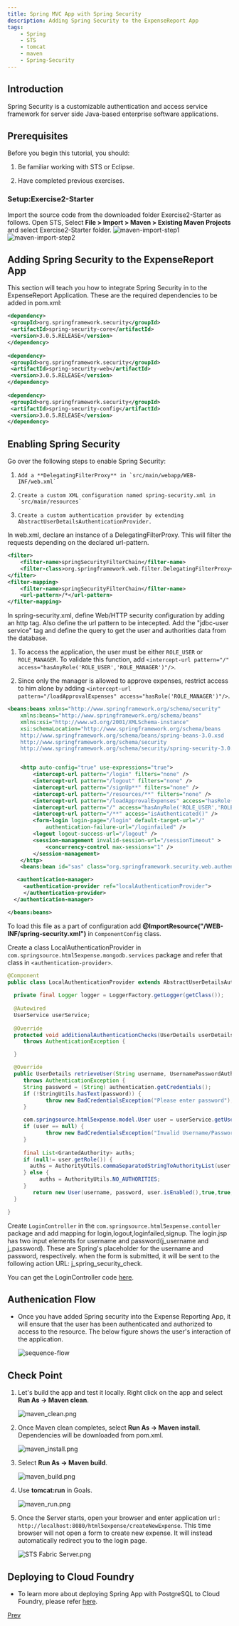 ```yaml
---
title: Spring MVC App with Spring Security
description: Adding Spring Security to the ExpenseReport App
tags:
    - Spring
    - STS
    - tomcat
    - maven
    - Spring-Security
---
```


## Introduction
Spring Security is a customizable authentication and access service framework for server side Java-based enterprise software applications.

## Prerequisites
Before you begin this tutorial, you should:

1.  Be familiar working with STS or Eclipse.

2.  Have completed previous exercises.

### Setup:Exercise2-Starter
Import the source code from the downloaded folder Exercise2-Starter as follows. Open STS, Select **File > Import > Maven > Existing Maven Projects** and select Exercise2-Starter folder.
![maven-import-step1](/images/spring_tutorial/import-maven-project-step1.png)
![maven-import-step2](/images/spring_tutorial/import-maven-project-step2.png)

## Adding Spring Security to the ExpenseReport App
This section will teach you how to integrate Spring Security in to the ExpenseReport Application. These are the required dependencies to be added in pom.xml:
```xml
<dependency>
 <groupId>org.springframework.security</groupId>
 <artifactId>spring-security-core</artifactId>
 <version>3.0.5.RELEASE</version>
</dependency>
 
<dependency>
 <groupId>org.springframework.security</groupId>
 <artifactId>spring-security-web</artifactId>
 <version>3.0.5.RELEASE</version>
</dependency>
  
<dependency>
 <groupId>org.springframework.security</groupId>
 <artifactId>spring-security-config</artifactId>
 <version>3.0.5.RELEASE</version>
</dependency>
```

## Enabling Spring Security
Go over the following steps to enable Spring Security:

1.     Add a **DelegatingFilterProxy** in `src/main/webapp/WEB-INF/web.xml`

2.     Create a custom XML configuration named spring-security.xml in `src/main/resources`

3.     Create a custom authentication provider by extending AbstractUserDetailsAuthenticationProvider.

In web.xml, declare an instance of a DelegatingFilterProxy. This will filter the requests depending on the declared url-pattern.

```xml
<filter>
    <filter-name>springSecurityFilterChain</filter-name>
    <filter-class>org.springframework.web.filter.DelegatingFilterProxy</filter-class>
</filter>
<filter-mapping>
    <filter-name>springSecurityFilterChain</filter-name>
    <url-pattern>/*</url-pattern>
</filter-mapping>
```

In spring-security.xml, define Web/HTTP security configuration by adding an http tag. Also define the url pattern to be intecepted. Add the "jdbc-user service" tag and define the query to get the user and authorities data from the database.

1.  To access the application, the user must be either `ROLE_USER` or `ROLE_MANAGER`. To validate this function, add `<intercept-url pattern="/" access="hasAnyRole('ROLE_USER','ROLE_MANAGER')"/>`.

2.  Since only the manager is allowed to approve expenses, restrict access to him alone by adding `<intercept-url pattern="/loadApprovalExpenses" access="hasRole('ROLE_MANAGER')"/>`.

```xml
<beans:beans xmlns="http://www.springframework.org/schema/security"
    xmlns:beans="http://www.springframework.org/schema/beans"
    xmlns:xsi="http://www.w3.org/2001/XMLSchema-instance"
    xsi:schemaLocation="http://www.springframework.org/schema/beans
    http://www.springframework.org/schema/beans/spring-beans-3.0.xsd
    http://www.springframework.org/schema/security
    http://www.springframework.org/schema/security/spring-security-3.0.3.xsd">


    <http auto-config="true" use-expressions="true">
        <intercept-url pattern="/login" filters="none" />
        <intercept-url pattern="/logout" filters="none" />
        <intercept-url pattern="/signUp**" filters="none" />
        <intercept-url pattern="/resources/**" filters="none" />
        <intercept-url pattern="/loadApprovalExpenses" access="hasRole('ROLE_MANAGER')"/>
        <intercept-url pattern="/" access="hasAnyRole('ROLE_USER','ROLE_MANAGER')"/>
        <intercept-url pattern="/**" access="isAuthenticated()" />
        <form-login login-page="/login" default-target-url="/"
            authentication-failure-url="/loginfailed" />
        <logout logout-success-url="/logout" />
        <session-management invalid-session-url="/sessionTimeout" >
            <concurrency-control max-sessions="1" />
        </session-management>
    </http>
    <beans:bean id="sas" class="org.springframework.security.web.authentication.session.SessionFixationProtectionStrategy" />

   <authentication-manager>
     <authentication-provider ref="localAuthenticationProvider">
     </authentication-provider>
  </authentication-manager>

</beans:beans>

```

To load this file as a part of configuration add **@ImportResource("/WEB-INF/spring-security.xml")** in `ComponentConfig` class.

Create a class LocalAuthenticationProvider in `com.springsource.html5expense.mongodb.services` package and refer that class in `<authentication-provider>`.
```java
@Component
public class LocalAuthenticationProvider extends AbstractUserDetailsAuthenticationProvider {
  
  private final Logger logger = LoggerFactory.getLogger(getClass());
  
  @Autowired
  UserService userService;
  
  @Override
  protected void additionalAuthenticationChecks(UserDetails userDetails, UsernamePasswordAuthenticationToken authentication)
     throws AuthenticationException {

  }

  @Override
  public UserDetails retrieveUser(String username, UsernamePasswordAuthenticationToken authentication)
     throws AuthenticationException {
     String password = (String) authentication.getCredentials();
     if (!StringUtils.hasText(password)) {
            throw new BadCredentialsException("Please enter password");
     }

     com.springsource.html5expense.model.User user = userService.getUserByUserName(username);
     if (user == null) {
            throw new BadCredentialsException("Invalid Username/Password");
     }
       
     final List<GrantedAuthority> auths;
     if (null!= user.getRole()) {
       auths = AuthorityUtils.commaSeparatedStringToAuthorityList(user.getRole().getRoleName());
     } else {
          auths = AuthorityUtils.NO_AUTHORITIES;
     }
        return new User(username, password, user.isEnabled(),true,true,true,auths);
  }

}
```

Create `LoginController` in the `com.springsource.html5expense.contoller` package and add mapping for login,logout,loginfailed,signup. The login.jsp has two input elements for username and password(j_username and j_password). These are Spring's placeholder for the username and password, respectively.
when the form is submitted, it will be sent to the following action URL: j_spring_security_check.

You can get the LoginController code [here](/frameworks/java/spring/tutorials/springmvc-jpa-postgres/code/logincontroller.html).

## Authenication Flow
* Once you have added Spring security into the Expense Reporting App, it will ensure that the user has been authenticated and authorized to access to the resource. The below figure shows the user's interaction of the application.

    ![sequence-flow](/images/spring_tutorial/Spring-security-flow.png)

## Check Point
1. Let's build the app and test it locally. Right click on the app and select **Run As -> Maven clean**.

    ![maven_clean.png](/images/spring_tutorial/maven_clean.png)

2. Once Maven clean completes, select **Run As -> Maven install**. Dependencies will be downloaded from pom.xml.

    ![maven_install.png](/images/spring_tutorial/maven_install.png)

3. Select **Run As -> Maven build**.

    ![maven_build.png](/images/spring_tutorial/maven_build.png)

4. Use **tomcat:run** in Goals.

    ![maven_run.png](/images/spring_tutorial/maven_run.png)

5. Once the Server starts, open your browser and enter application url : `http://localhost:8080/html5expense/createNewExpense`. This time browser will not open a form to create new expense. It will instead automatically redirect you to the login page.

    ![STS Fabric Server.png](/images/spring_tutorial/localhost_login.png)

## Deploying to Cloud Foundry
* To learn more about deploying Spring App with PostgreSQL to Cloud Foundry, please refer [here](/frameworks/java/spring/tutorials/springmvc-mongodb/springmvc-app-with-mongodb-deployment-to-cloudfoundry.html).

<a class="button-plain" style="height: 15px; width: 30px" href="/frameworks/java/spring/tutorials/springmvc-mongodb/spring-expensereport-app-tutorial-using-mongodb.html">Prev</a>
